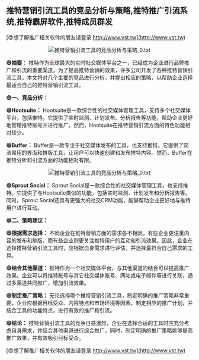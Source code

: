 ## **推特营销引流工具的竞品分析与策略,推特推广引流系统,推特霸屏软件,推特成员群发**

[😍想了解推广相关软件的朋友请登录 http://www.vst.tw](http://www.vst.tw)

 <center><img src="https://vst.tw/MP4/tuiguang/png/7.png" alt="推特营销引流工具的竞品分析与策略_0.txt"></center>

**😄摘要：**
推特作为全球最大的实时社交媒体平台之一，已经成为企业进行品牌推广和引流的重要渠道。为了提高推特营销的效果，许多公司开发了各种推特营销引流工具。本文将对几个主要的竞品进行分析，并提出相应的策略，以帮助企业选择最适合自己的推特营销引流工具。

**😄一、竞品分析：**

**😄Hootsuite：**
Hootsuite是一款综合性的社交媒体管理工具，支持多个社交媒体平台，包括推特。它提供了实时监测、计划发布、分析报告等功能，帮助企业更好地管理推特账号并进行推广。然而，Hootsuite在推特营销引流方面的特色功能相对较少。

**😄Buffer：**
Buffer是一款专注于社交媒体发布的工具，也支持推特。它提供了简洁易用的界面和排版工具，让用户可以快速创建和发布推特内容。然而，Buffer在推特分析和引流方面的功能相对有限。

 <center><img src="https://vst.tw/MP4/tuiguang/png/3.png" alt="推特营销引流工具的竞品分析与策略_0.txt"></center>

**😄Sprout Social：**
Sprout Social是一款综合性的社交媒体管理工具，也支持推特。它提供了与Hootsuite类似的功能，包括实时监测、计划发布和分析报告等。同时，Sprout Social还具有更强大的社交CRM功能，能够帮助企业更好地与推特用户进行互动。

**😄二、策略建议：**

**😄根据需求选择：**
不同企业在推特营销方面的需求各不相同，有些企业更注重内容的发布和排版，而有些企业则更关注推特用户的互动和引流效果。因此，企业在选择推特营销引流工具时，应根据自身需求进行评估，并选择最符合自己需求的工具。

**😄结合其他渠道：**
推特作为一个社交媒体平台，与其他渠道的结合可以提高推广效果。企业可以将推特账号与其它社交媒体账号、网站或电子邮件等进行关联，通过多渠道共同推广，增加引流效果。

**😄制定推广策略：**
无论选择哪个推特营销引流工具，制定明确的推广策略非常重要。企业应根据目标受众、内容特点和市场环境等因素，制定相应的推广计划，并结合工具的功能特点，进行有效的推广和引流。

**😄结论：**
推特营销引流工具的竞争日益激烈，企业在选择合适的工具时应充分考虑自身需求，并结合其他渠道进行综合推广。同时，制定明确的推广策略能够提高推广效果，并有效吸引目标受众。

[😍想了解推广相关软件的朋友请登录 http://www.vst.tw](http://www.vst.tw)




